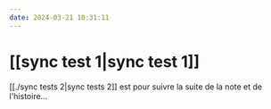 ```yaml
---
date: 2024-03-21 10:31:11
---
```

# [[sync test 1|sync test 1]]

[[./sync tests 2|sync tests 2]] est pour suivre la suite de la note et de l'histoire...

